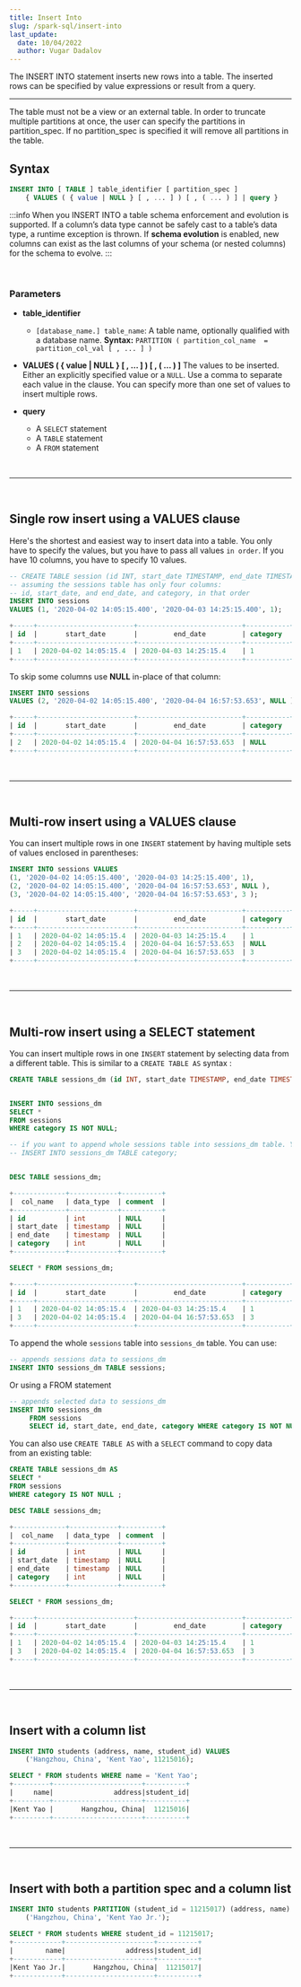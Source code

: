 ```yaml
---
title: Insert Into
slug: /spark-sql/insert-into
last_update:
  date: 10/04/2022
  author: Vugar Dadalov
---
```


<!-- <head>
  <title>Insert Into</title>
  <meta
    name="description"
    content="Insert Into"
  />
</head> -->

The INSERT INTO statement inserts new rows into a table. The inserted rows can be specified by value expressions or result from a query.
___

The table must not be a view or an external table. In order to truncate multiple partitions at once, the user can specify the partitions in partition_spec. If no partition_spec is specified it will remove all partitions in the table.

## **Syntax**

```sql
INSERT INTO [ TABLE ] table_identifier [ partition_spec ]
    { VALUES ( { value | NULL } [ , ... ] ) [ , ( ... ) ] | query }
```

:::info
When you INSERT INTO a table schema enforcement and evolution is supported. If a column’s data type cannot be safely cast to a table’s data type, a runtime exception is thrown. If **schema evolution** is enabled, new columns can exist as the last columns of your schema (or nested columns) for the schema to evolve.
:::

<br/>

### Parameters

* **table_identifier**
  * ```[database_name.] table_name```: A table name, optionally qualified with a database name.
  **Syntax:** `PARTITION ( partition_col_name  = partition_col_val [ , ... ] )`

* **VALUES ( { value | NULL } [ , … ] ) [ , ( … ) ]**
The values to be inserted. Either an explicitly specified value or a `NULL`. Use a comma to separate each value in the clause. You can specify more than one set of values to insert multiple rows.

* **query**
    *   A `SELECT` statement
    *   A `TABLE` statement
    *   A `FROM` statement

<br/>

---

<br/>

## Single row insert using a VALUES clause

Here's the shortest and easiest way to insert data into a table. You only have to specify the values, but you have to pass all values `in order`. If you have 10 columns, you have to specify 10 values.


```sql
-- CREATE TABLE session (id INT, start_date TIMESTAMP, end_date TIMESTAMP, category INT) using delta;
-- assuming the sessions table has only four columns:
-- id, start_date, and end_date, and category, in that order
INSERT INTO sessions 
VALUES (1, '2020-04-02 14:05:15.400', '2020-04-03 14:25:15.400', 1);

+-----+------------------------+--------------------------+-----------+
| id  |       start_date       |         end_date         | category  |
+-----+------------------------+--------------------------+-----------+
| 1   | 2020-04-02 14:05:15.4  | 2020-04-03 14:25:15.4    | 1         |
+-----+------------------------+--------------------------+-----------+
```

To skip some columns use **NULL** in-place of that column:

```sql
INSERT INTO sessions 
VALUES (2, '2020-04-02 14:05:15.400', '2020-04-04 16:57:53.653', NULL );

+-----+------------------------+--------------------------+-----------+
| id  |       start_date       |         end_date         | category  |
+-----+------------------------+--------------------------+-----------+
| 2   | 2020-04-02 14:05:15.4  | 2020-04-04 16:57:53.653  | NULL      |
+-----+------------------------+--------------------------+-----------+
```

<br/>

---

<br/>

## Multi-row insert using a VALUES clause

You can insert multiple rows in one ```INSERT``` statement by having multiple sets of values enclosed in parentheses:


```sql
INSERT INTO sessions VALUES
(1, '2020-04-02 14:05:15.400', '2020-04-03 14:25:15.400', 1),
(2, '2020-04-02 14:05:15.400', '2020-04-04 16:57:53.653', NULL ),
(3, '2020-04-02 14:05:15.400', '2020-04-04 16:57:53.653', 3 );

+-----+------------------------+--------------------------+-----------+
| id  |       start_date       |         end_date         | category  |
+-----+------------------------+--------------------------+-----------+
| 1   | 2020-04-02 14:05:15.4  | 2020-04-03 14:25:15.4    | 1         |
| 2   | 2020-04-02 14:05:15.4  | 2020-04-04 16:57:53.653  | NULL      |
| 3   | 2020-04-02 14:05:15.4  | 2020-04-04 16:57:53.653  | 3         |
+-----+------------------------+--------------------------+-----------+
```

<br/>

---

<br/>

## Multi-row insert using a SELECT statement

You can insert multiple rows in one ```INSERT``` statement by selecting data from a different table. This is similar to a ```CREATE TABLE AS``` syntax :


```sql
CREATE TABLE sessions_dm (id INT, start_date TIMESTAMP, end_date TIMESTAMP, category INT) using delta;


INSERT INTO sessions_dm
SELECT *
FROM sessions
WHERE category IS NOT NULL;

-- if you want to append whole sessions table into sessions_dm table. You can use:
-- INSERT INTO sessions_dm TABLE category;


DESC TABLE sessions_dm;

+-------------+------------+----------+
|  col_name   | data_type  | comment  |
+-------------+------------+----------+
| id          | int        | NULL     |
| start_date  | timestamp  | NULL     |
| end_date    | timestamp  | NULL     |
| category    | int        | NULL     |
+-------------+------------+----------+

SELECT * FROM sessions_dm;

+-----+------------------------+--------------------------+-----------+
| id  |       start_date       |         end_date         | category  |
+-----+------------------------+--------------------------+-----------+
| 1   | 2020-04-02 14:05:15.4  | 2020-04-03 14:25:15.4    | 1         |
| 3   | 2020-04-02 14:05:15.4  | 2020-04-04 16:57:53.653  | 3         |
+-----+------------------------+--------------------------+-----------+
```

To append the whole `sessions` table into `sessions_dm` table. You can use:

```sql
-- appends sessions data to sessions_dm 
INSERT INTO sessions_dm TABLE sessions;
```

Or using a FROM statement
```sql
-- appends selected data to sessions_dm
INSERT INTO sessions_dm
     FROM sessions 
     SELECT id, start_date, end_date, category WHERE category IS NOT NULL;
```

You can also use `CREATE TABLE AS` with a `SELECT` command to copy data from an existing table:

```sql
CREATE TABLE sessions_dm AS
SELECT *
FROM sessions
WHERE category IS NOT NULL ;

DESC TABLE sessions_dm;

+-------------+------------+----------+
|  col_name   | data_type  | comment  |
+-------------+------------+----------+
| id          | int        | NULL     |
| start_date  | timestamp  | NULL     |
| end_date    | timestamp  | NULL     |
| category    | int        | NULL     |
+-------------+------------+----------+

SELECT * FROM sessions_dm;

+-----+------------------------+--------------------------+-----------+
| id  |       start_date       |         end_date         | category  |
+-----+------------------------+--------------------------+-----------+
| 1   | 2020-04-02 14:05:15.4  | 2020-04-03 14:25:15.4    | 1         |
| 3   | 2020-04-02 14:05:15.4  | 2020-04-04 16:57:53.653  | 3         |
+-----+------------------------+--------------------------+-----------+
```

<br/>

---

<br/>

## Insert with a column list

```sql
INSERT INTO students (address, name, student_id) VALUES
    ('Hangzhou, China', 'Kent Yao', 11215016);

SELECT * FROM students WHERE name = 'Kent Yao';
+---------+----------------------+----------+
|     name|               address|student_id|
+---------+----------------------+----------+
|Kent Yao |       Hangzhou, China|  11215016|
+---------+----------------------+----------+
```

<br/>

---

<br/>

## Insert with both a partition spec and a column list

```sql
INSERT INTO students PARTITION (student_id = 11215017) (address, name) VALUES
    ('Hangzhou, China', 'Kent Yao Jr.');

SELECT * FROM students WHERE student_id = 11215017;
+------------+----------------------+----------+
|        name|               address|student_id|
+------------+----------------------+----------+
|Kent Yao Jr.|       Hangzhou, China|  11215017|
+------------+----------------------+----------+
```
